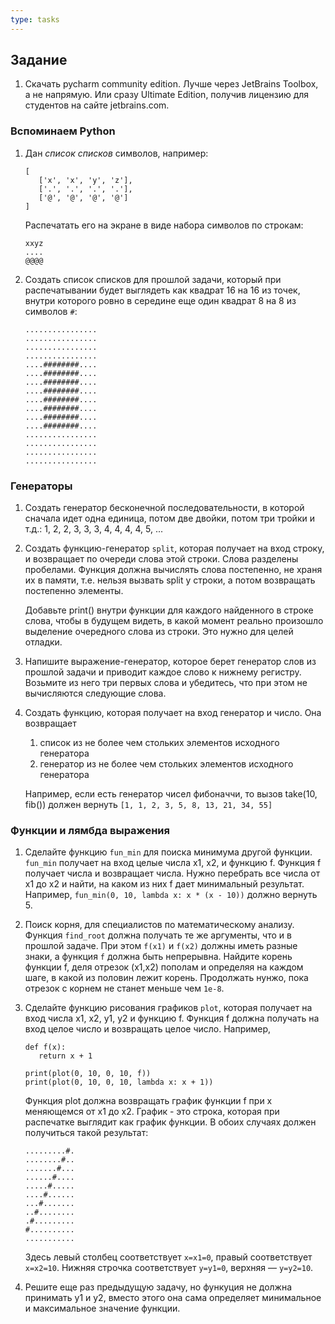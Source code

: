 ```yaml
---
type: tasks
---
```


## Задание

1. Скачать pycharm community edition. Лучше через JetBrains Toolbox, а не напрямую. Или сразу Ultimate Edition, получив лицензию для студентов на сайте jetbrains.com.
   
### Вспоминаем Python 

1. Дан *список списков* символов, например:
    ```
    [
       ['x', 'x', 'y', 'z'],
       ['.', '.', '.', '.'],
       ['@', '@', '@', '@']
    ]
    ```
   Распечатать его на экране в виде набора символов по строкам:
    ```
    xxyz
    ....
    @@@@
    ```
1. Создать список списков для прошлой задачи, который при распечатывании будет выглядеть как квадрат 16 на 16 из точек, внутри которого ровно в середине еще один квадрат 8 на 8 из символов `#`:
   ```
   ................
   ................
   ................
   ................
   ....########....
   ....########....
   ....########....
   ....########....
   ....########....
   ....########....
   ....########....
   ....########....
   ................
   ................
   ................
   ................
   ``` 
   
### Генераторы

1. Создать генератор бесконечной последовательности, в которой сначала идет одна единица, потом две двойки, потом три тройки и т.д.: 1, 2, 2, 3, 3, 3, 4, 4, 4, 4, 5, ...
1. Создать функцию-генератор `split`, которая получает на вход строку, и возвращает по очереди слова этой строки. Слова разделены пробелами. Функция должна вычислять слова постепенно, не храня их в памяти, т.е. нельзя вызвать split у строки, а потом возвращать постепенно элементы.
   
     Добавьте print() внутри функции для каждого найденного в строке слова, чтобы в будущем видеть, в какой момент реально произошло выделение очередного слова из строки. Это нужно для целей отладки.
1. Напишите выражение-генератор, которое берет генератор слов из прошлой задачи и приводит каждое слово к нижнему регистру. Возьмите из него три первых слова и убедитесь, что при этом не вычисляются следующие слова. 
1. Создать функцию, которая получает на вход генератор и число. Она возвращает
    1. список из не более чем стольких элементов исходного генератора
    2. генератор из не более чем стольких элементов исходного генератора

   Например, если есть генератор чисел фибоначчи, то вызов take(10, fib()) должен вернуть `[1, 1, 2, 3, 5, 8, 13, 21, 34, 55]`
   
### Функции и лямбда выражения

1. Сделайте функцию `fun_min` для поиска минимума другой функции. `fun_min` получает на вход целые числа x1, x2, и функцию f. Функция f получает числа и возвращает числа.
   Нужно перебрать все числа от x1 до x2 и найти, на каком из них f дает минимальный результат. Например, `fun_min(0, 10, lambda x: x * (x - 10))` должно вернуть 5.
   
1. Поиск корня, для специалистов по математическому анализу. Функция `find_root` должна получать те же аргументы, что и в прошлой задаче. При этом `f(x1)` и `f(x2)` должны иметь разные знаки, а функция `f` должна быть непрерывна. Найдите корень функции f, деля отрезок (x1,x2) пополам и определяя на каждом шаге, в какой из половин лежит корень. Продолжать нунжо, пока отрезок с корнем не станет меньше чем `1e-8`. 

1. Сделайте функцию рисования графиков `plot`, которая получает на вход числа x1, x2, y1, y2 и функцию f. Функция f должна получать на вход целое число и возвращать целое число.
   Например,
   ```
   def f(x):
      return x + 1
   
   print(plot(0, 10, 0, 10, f))
   print(plot(0, 10, 0, 10, lambda x: x + 1))
   ```
   Функция plot должна возвращать график функции f при x меняющемся от x1 до x2. График - 
это строка, которая при распечатке выглядит как график функции. В обоих случаях должен получиться такой результат:
   
    ```
    .........#.
    ........#..
    .......#...
    ......#....
    .....#.....
    ....#......
    ...#.......
    ..#........
    .#.........
    #..........
    ...........
    ```
    Здесь левый столбец соответствует `x=x1=0`, правый соответствует `x=x2=10`. Нижняя
   строчка соответствует `y=y1=0`, верхняя — `y=y2=10`.
   
1. Решите еще раз предыдущую задачу, но функуция не должна принимать y1 и y2, вместо этого она сама определяет минимальное и максимальное значение функции.
